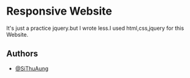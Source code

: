 
# Responsive Website

It's just a practice jquery.but I wrote less.I used html,css,jquery for this Website.


## Authors

- [@SiThuAung](https://github.com/SiThuAung7)

